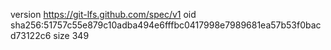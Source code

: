 version https://git-lfs.github.com/spec/v1
oid sha256:51757c55e879c10adba494e6fffbc0417998e7989681ea57b53f0bacd73122c6
size 349
